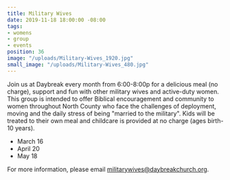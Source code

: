 ```yaml
---
title: Military Wives
date: 2019-11-18 18:00:00 -08:00
tags:
- womens
- group
- events
position: 36
image: "/uploads/Military-Wives_1920.jpg"
small_image: "/uploads/Military-Wives_480.jpg"
---
```


Join us at Daybreak every month from 6:00-8:00p for a delicious meal (no charge), support and fun with other military wives and active-duty women. This group is intended to offer Biblical encouragement and community to women throughout North County who face the challenges of deployment, moving and the daily stress of being "married to the military". Kids will be treated to their own meal and childcare is provided at no charge (ages birth-10 years).

* March 16
* April 20
* May 18


For more information, please email [militarywives@daybreakchurch.org](militarywives@daybreakchurch.org).